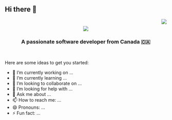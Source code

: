 ## Hi there 👋

<img align="right" src="https://visitor-badge.laobi.icu/badge?page_id=MatthiasJY.MatthiasJY" />
<h1 align="center">
    <img src="https://readme-typing-svg.herokuapp.com/?font=Righteous&size=35&center=true&vCenter=true&width=500&height=70&duration=4000&lines=Hi+There!+👋;+I'm+Jing+Yi!;" />
</h1>
<h3 align="center">A passionate software developer from Canada 🇨🇦</h3>
<br/>

Here are some ideas to get you started:

- 🔭 I’m currently working on ...
- 🌱 I’m currently learning ...
- 👯 I’m looking to collaborate on ...
- 🤔 I’m looking for help with ...
- 💬 Ask me about ...
- 📫 How to reach me: ...
- 😄 Pronouns: ...
- ⚡ Fun fact: ...
